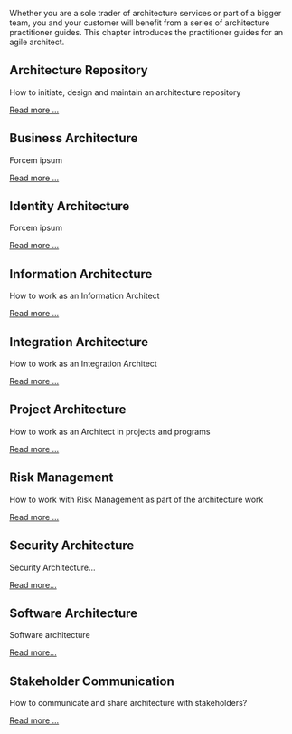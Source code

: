 Whether you are a sole trader of architecture services or part of a bigger team, you and your customer will benefit from a series of architecture practitioner guides. This chapter introduces the practitioner guides for an agile architect.

## Architecture Repository
How to initiate, design and maintain an architecture repository

[Read more ...](Architecture_Repository.md)

## Business Architecture
Forcem ipsum

[Read more ...](Business_Architecture.md)

## Identity Architecture
Forcem ipsum

[Read more ...](Identity_Architecture.md)

## Information Architecture
How to work as an Information Architect

[Read more ...](Information_Architecture.md)

## Integration Architecture
How to work as an Integration Architect

[Read more ...](Integration_Architecture.md)

## Project Architecture
How to work as an Architect in projects and programs

[Read more ...](Project_Architecture.md)

## Risk Management
How to work with Risk Management as part of the architecture work

[Read more ...](Risk_Management.md)

## Security Architecture
Security Architecture...

[Read more...](Security_Architecture.md)

## Software Architecture
Software architecture

[Read more...](Software_Architecture.md)

## Stakeholder Communication
How to communicate and share architecture with stakeholders?

[Read more ...](Stakeholder_Communication.md)
